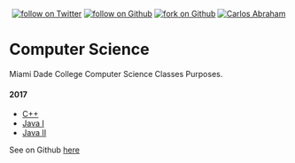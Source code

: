 
<p  align="center">
  <a href="https://twitter.com/intent/follow?screen_name=19cah">
        <img src="https://img.shields.io/twitter/follow/19cah.svg?style=social"
            alt="follow on Twitter"></a>
<a href="https://github.com/19cah">
        <img src="https://img.shields.io/github/followers/19cah.svg?style=social&label=Follow"
            alt="follow on Github"></a>
  <a href="https://github.com/19cah/mdc/fork">
        <img src="https://img.shields.io/github/forks/19cah/mdc.svg?style=social&label=Fork"
            alt="fork on Github"></a>
  <a href="https://github.com/19cah">
        <!-- Use git.io/19cah-bandge-->
        <img src="https://19cah.com/badge.svg"
            alt="Carlos Abraham"></a>
</p>

# Computer Science
Miami  Dade College Computer Science Classes Purposes.

#### 2017

- [C++](cpp)
- [Java I](java)
- [Java II](java-1)


See on Github [here](/19cah/mdc)


